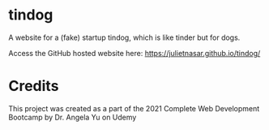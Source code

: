# tindog
A website for a (fake) startup tindog, which is like tinder but for dogs. 

Access the GitHub hosted website here: https://julietnasar.github.io/tindog/

# Credits
This project was created as a part of the 2021 Complete Web Development Bootcamp by Dr. Angela Yu on Udemy
